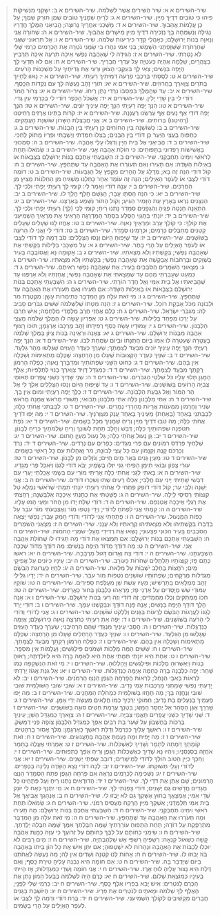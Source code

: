 > שיר-השירים א א: שִׁיר הַשִּׁירִים אֲשֶׁר לִשְׁלֹמֹה.
> שיר-השירים א ב: יִשָּׁקֵנִי מִנְּשִׁיקוֹת פִּיהוּ כִּי טוֹבִים דֹּדֶיךָ מִיָּיִן.
> שיר-השירים א ג: לְרֵיחַ שְׁמָנֶיךָ טוֹבִים שֶׁמֶן תּוּרַק שְׁמֶךָ; עַל כֵּן עֲלָמוֹת אֲהֵבוּךָ.
> שיר-השירים א ד: מָשְׁכֵנִי אַחֲרֶיךָ נָּרוּצָה; הֱבִיאַנִי הַמֶּלֶךְ חֲדָרָיו נָגִילָה וְנִשְׂמְחָה בָּךְ נַזְכִּירָה דֹדֶיךָ מִיַּיִן מֵישָׁרִים אֲהֵבוּךָ.
> שיר-השירים א ה: שְׁחוֹרָה אֲנִי וְנָאוָה בְּנוֹת יְרוּשָׁלִָם; כְּאָהֳלֵי קֵדָר כִּירִיעוֹת שְׁלֹמֹה.
> שיר-השירים א ו: אַל תִּרְאוּנִי שֶׁאֲנִי שְׁחַרְחֹרֶת שֶׁשְּׁזָפַתְנִי הַשָּׁמֶשׁ; בְּנֵי אִמִּי נִחֲרוּ בִי שָׂמֻנִי נֹטֵרָה אֶת הַכְּרָמִים כַּרְמִי שֶׁלִּי לֹא נָטָרְתִּי.
> שיר-השירים א ז: הַגִּידָה לִּי שֶׁאָהֲבָה נַפְשִׁי אֵיכָה תִרְעֶה אֵיכָה תַּרְבִּיץ בַּצָּהֳרָיִם; שַׁלָּמָה אֶהְיֶה כְּעֹטְיָה עַל עֶדְרֵי חֲבֵרֶיךָ.
> שיר-השירים א ח: אִם לֹא תֵדְעִי לָךְ הַיָּפָה בַּנָּשִׁים; צְאִי לָךְ בְּעִקְבֵי הַצֹּאן וּרְעִי אֶת גְּדִיֹּתַיִךְ עַל מִשְׁכְּנוֹת הָרֹעִים.
> שיר-השירים א ט: לְסֻסָתִי בְּרִכְבֵי פַרְעֹה דִּמִּיתִיךְ רַעְיָתִי.
> שיר-השירים א י: נָאווּ לְחָיַיִךְ בַּתֹּרִים צַוָּארֵךְ בַּחֲרוּזִים.
> שיר-השירים א יא: תּוֹרֵי זָהָב נַעֲשֶׂה לָּךְ עִם נְקֻדּוֹת הַכָּסֶף.
> שיר-השירים א יב: עַד שֶׁהַמֶּלֶךְ בִּמְסִבּוֹ נִרְדִּי נָתַן רֵיחוֹ.
> שיר-השירים א יג: צְרוֹר הַמֹּר דּוֹדִי לִי בֵּין שָׁדַי יָלִין.
> שיר-השירים א יד: אֶשְׁכֹּל הַכֹּפֶר דּוֹדִי לִי בְּכַרְמֵי עֵין גֶּדִי.
> שיר-השירים א טו: הִנָּךְ יָפָה רַעְיָתִי הִנָּךְ יָפָה עֵינַיִךְ יוֹנִים.
> שיר-השירים א טז: הִנְּךָ יָפֶה דוֹדִי אַף נָעִים אַף עַרְשֵׂנוּ רַעֲנָנָה.
> שיר-השירים א יז: קֹרוֹת בָּתֵּינוּ אֲרָזִים רַחִיטֵנוּ (רַהִיטֵנוּ) בְּרוֹתִים.
> שיר-השירים ב א: אֲנִי חֲבַצֶּלֶת הַשָּׁרוֹן שׁוֹשַׁנַּת הָעֲמָקִים.
> שיר-השירים ב ב: כְּשׁוֹשַׁנָּה בֵּין הַחוֹחִים כֵּן רַעְיָתִי בֵּין הַבָּנוֹת.
> שיר-השירים ב ג: כְּתַפּוּחַ בַּעֲצֵי הַיַּעַר כֵּן דּוֹדִי בֵּין הַבָּנִים; בְּצִלּוֹ חִמַּדְתִּי וְיָשַׁבְתִּי וּפִרְיוֹ מָתוֹק לְחִכִּי.
> שיר-השירים ב ד: הֱבִיאַנִי אֶל בֵּית הַיָּיִן וְדִגְלוֹ עָלַי אַהֲבָה.
> שיר-השירים ב ה: סַמְּכוּנִי בָּאֲשִׁישׁוֹת רַפְּדוּנִי בַּתַּפּוּחִים:  כִּי חוֹלַת אַהֲבָה אָנִי.
> שיר-השירים ב ו: שְׂמֹאלוֹ תַּחַת לְרֹאשִׁי וִימִינוֹ תְּחַבְּקֵנִי.
> שיר-השירים ב ז: הִשְׁבַּעְתִּי אֶתְכֶם בְּנוֹת יְרוּשָׁלִַם בִּצְבָאוֹת אוֹ בְּאַיְלוֹת הַשָּׂדֶה:  אִם תָּעִירוּ וְאִם תְּעוֹרְרוּ אֶת הָאַהֲבָה עַד שֶׁתֶּחְפָּץ.
> שיר-השירים ב ח: קוֹל דּוֹדִי הִנֵּה זֶה בָּא; מְדַלֵּג עַל הֶהָרִים מְקַפֵּץ עַל הַגְּבָעוֹת.
> שיר-השירים ב ט: דּוֹמֶה דוֹדִי לִצְבִי אוֹ לְעֹפֶר הָאַיָּלִים; הִנֵּה זֶה עוֹמֵד אַחַר כָּתְלֵנוּ מַשְׁגִּיחַ מִן הַחַלֹּנוֹת מֵצִיץ מִן הַחֲרַכִּים.
> שיר-השירים ב י: עָנָה דוֹדִי וְאָמַר לִי:  קוּמִי לָךְ רַעְיָתִי יָפָתִי וּלְכִי לָךְ.
> שיר-השירים ב יא: כִּי הִנֵּה הַסְּתָו עָבָר; הַגֶּשֶׁם חָלַף הָלַךְ לוֹ.
> שיר-השירים ב יב: הַנִּצָּנִים נִרְאוּ בָאָרֶץ עֵת הַזָּמִיר הִגִּיעַ; וְקוֹל הַתּוֹר נִשְׁמַע בְּאַרְצֵנוּ.
> שיר-השירים ב יג: הַתְּאֵנָה חָנְטָה פַגֶּיהָ וְהַגְּפָנִים סְמָדַר נָתְנוּ רֵיחַ; קוּמִי לָכְי (לָךְ) רַעְיָתִי יָפָתִי וּלְכִי לָךְ.
> שיר-השירים ב יד: יוֹנָתִי בְּחַגְוֵי הַסֶּלַע בְּסֵתֶר הַמַּדְרֵגָה הַרְאִינִי אֶת מַרְאַיִךְ הַשְׁמִיעִנִי אֶת קוֹלֵךְ:  כִּי קוֹלֵךְ עָרֵב וּמַרְאֵיךְ נָאוֶה.
> שיר-השירים ב טו: אֶחֱזוּ לָנוּ שֻׁעָלִים שֻׁעָלִים קְטַנִּים מְחַבְּלִים כְּרָמִים; וּכְרָמֵינוּ סְמָדַר.
> שיר-השירים ב טז: דּוֹדִי לִי וַאֲנִי לוֹ הָרֹעֶה בַּשּׁוֹשַׁנִּים.
> שיר-השירים ב יז: עַד שֶׁיָּפוּחַ הַיּוֹם וְנָסוּ הַצְּלָלִים:  סֹב דְּמֵה לְךָ דוֹדִי לִצְבִי אוֹ לְעֹפֶר הָאַיָּלִים עַל הָרֵי בָתֶר.
> שיר-השירים ג א: עַל מִשְׁכָּבִי בַּלֵּילוֹת בִּקַּשְׁתִּי אֵת שֶׁאָהֲבָה נַפְשִׁי; בִּקַּשְׁתִּיו וְלֹא מְצָאתִיו.
> שיר-השירים ג ב: אָקוּמָה נָּא וַאֲסוֹבְבָה בָעִיר בַּשְּׁוָקִים וּבָרְחֹבוֹת אֲבַקְשָׁה אֵת שֶׁאָהֲבָה נַפְשִׁי; בִּקַּשְׁתִּיו וְלֹא מְצָאתִיו.
> שיר-השירים ג ג: מְצָאוּנִי הַשֹּׁמְרִים הַסֹּבְבִים בָּעִיר:  אֵת שֶׁאָהֲבָה נַפְשִׁי רְאִיתֶם.
> שיר-השירים ג ד: כִּמְעַט שֶׁעָבַרְתִּי מֵהֶם עַד שֶׁמָּצָאתִי אֵת שֶׁאָהֲבָה נַפְשִׁי; אֲחַזְתִּיו וְלֹא אַרְפֶּנּוּ עַד שֶׁהֲבֵיאתִיו אֶל בֵּית אִמִּי וְאֶל חֶדֶר הוֹרָתִי.
> שיר-השירים ג ה: הִשְׁבַּעְתִּי אֶתְכֶם בְּנוֹת יְרוּשָׁלִַם בִּצְבָאוֹת אוֹ בְּאַיְלוֹת הַשָּׂדֶה:  אִם תָּעִירוּ וְאִם תְּעוֹרְרוּ אֶת הָאַהֲבָה עַד שֶׁתֶּחְפָּץ.
> שיר-השירים ג ו: מִי זֹאת עֹלָה מִן הַמִּדְבָּר כְּתִימְרוֹת עָשָׁן:  מְקֻטֶּרֶת מֹר וּלְבוֹנָה מִכֹּל אַבְקַת רוֹכֵל.
> שיר-השירים ג ז: הִנֵּה מִטָּתוֹ שֶׁלִּשְׁלֹמֹה שִׁשִּׁים גִּבֹּרִים סָבִיב לָהּ:  מִגִּבֹּרֵי יִשְׂרָאֵל.
> שיר-השירים ג ח: כֻּלָּם אֲחֻזֵי חֶרֶב מְלֻמְּדֵי מִלְחָמָה; אִישׁ חַרְבּוֹ עַל יְרֵכוֹ מִפַּחַד בַּלֵּילוֹת.
> שיר-השירים ג ט: אַפִּרְיוֹן עָשָׂה לוֹ הַמֶּלֶךְ שְׁלֹמֹה מֵעֲצֵי הַלְּבָנוֹן.
> שיר-השירים ג י: עַמּוּדָיו עָשָׂה כֶסֶף רְפִידָתוֹ זָהָב מֶרְכָּבוֹ אַרְגָּמָן; תּוֹכוֹ רָצוּף אַהֲבָה מִבְּנוֹת יְרוּשָׁלִָם.
> שיר-השירים ג יא: צְאֶנָה וּרְאֶינָה בְּנוֹת צִיּוֹן בַּמֶּלֶךְ שְׁלֹמֹה בָּעֲטָרָה שֶׁעִטְּרָה לּוֹ אִמּוֹ בְּיוֹם חֲתֻנָּתוֹ וּבְיוֹם שִׂמְחַת לִבּוֹ.
> שיר-השירים ד א: הִנָּךְ יָפָה רַעְיָתִי הִנָּךְ יָפָה עֵינַיִךְ יוֹנִים מִבַּעַד לְצַמָּתֵךְ; שַׂעְרֵךְ כְּעֵדֶר הָעִזִּים שֶׁגָּלְשׁוּ מֵהַר גִּלְעָד.
> שיר-השירים ד ב: שִׁנַּיִךְ כְּעֵדֶר הַקְּצוּבוֹת שֶׁעָלוּ מִן הָרַחְצָה:  שֶׁכֻּלָּם מַתְאִימוֹת וְשַׁכֻּלָה אֵין בָּהֶם.
> שיר-השירים ד ג: כְּחוּט הַשָּׁנִי שִׂפְתוֹתַיִךְ וּמִדְבָּרֵךְ נָאוֶה; כְּפֶלַח הָרִמּוֹן רַקָּתֵךְ מִבַּעַד לְצַמָּתֵךְ.
> שיר-השירים ד ד: כְּמִגְדַּל דָּוִיד צַוָּארֵךְ בָּנוּי לְתַלְפִּיּוֹת; אֶלֶף הַמָּגֵן תָּלוּי עָלָיו כֹּל שִׁלְטֵי הַגִּבֹּרִים.
> שיר-השירים ד ה: שְׁנֵי שָׁדַיִךְ כִּשְׁנֵי עֳפָרִים תְּאוֹמֵי צְבִיָּה הָרוֹעִים בַּשּׁוֹשַׁנִּים.
> שיר-השירים ד ו: עַד שֶׁיָּפוּחַ הַיּוֹם וְנָסוּ הַצְּלָלִים אֵלֶךְ לִי אֶל הַר הַמּוֹר וְאֶל גִּבְעַת הַלְּבוֹנָה.
> שיר-השירים ד ז: כֻּלָּךְ יָפָה רַעְיָתִי וּמוּם אֵין בָּךְ.
> שיר-השירים ד ח: אִתִּי מִלְּבָנוֹן כַּלָּה אִתִּי מִלְּבָנוֹן תָּבוֹאִי; תָּשׁוּרִי מֵרֹאשׁ אֲמָנָה מֵרֹאשׁ שְׂנִיר וְחֶרְמוֹן מִמְּעֹנוֹת אֲרָיוֹת מֵהַרְרֵי נְמֵרִים.
> שיר-השירים ד ט: לִבַּבְתִּנִי אֲחֹתִי כַלָּה; לִבַּבְתִּנִי בְּאַחַד (בְּאַחַת) מֵעֵינַיִךְ בְּאַחַד עֲנָק מִצַּוְּרֹנָיִךְ.
> שיר-השירים ד י: מַה יָּפוּ דֹדַיִךְ אֲחֹתִי כַלָּה; מַה טֹּבוּ דֹדַיִךְ מִיַּיִן וְרֵיחַ שְׁמָנַיִךְ מִכָּל בְּשָׂמִים.
> שיר-השירים ד יא: נֹפֶת תִּטֹּפְנָה שִׂפְתוֹתַיִךְ כַּלָּה; דְּבַשׁ וְחָלָב תַּחַת לְשׁוֹנֵךְ וְרֵיחַ שַׂלְמֹתַיִךְ כְּרֵיחַ לְבָנוֹן.
> שיר-השירים ד יב: גַּן נָעוּל אֲחֹתִי כַלָּה; גַּל נָעוּל מַעְיָן חָתוּם.
> שיר-השירים ד יג: שְׁלָחַיִךְ פַּרְדֵּס רִמּוֹנִים עִם פְּרִי מְגָדִים:  כְּפָרִים עִם נְרָדִים.
> שיר-השירים ד יד: נֵרְדְּ וְכַרְכֹּם קָנֶה וְקִנָּמוֹן עִם כָּל עֲצֵי לְבוֹנָה; מֹר וַאֲהָלוֹת עִם כָּל רָאשֵׁי בְשָׂמִים.
> שיר-השירים ד טו: מַעְיַן גַּנִּים בְּאֵר מַיִם חַיִּים; וְנֹזְלִים מִן לְבָנוֹן.
> שיר-השירים ד טז: עוּרִי צָפוֹן וּבוֹאִי תֵימָן הָפִיחִי גַנִּי יִזְּלוּ בְשָׂמָיו; יָבֹא דוֹדִי לְגַנּוֹ וְיֹאכַל פְּרִי מְגָדָיו.
> שיר-השירים ה א: בָּאתִי לְגַנִּי אֲחֹתִי כַלָּה אָרִיתִי מוֹרִי עִם בְּשָׂמִי אָכַלְתִּי יַעְרִי עִם דִּבְשִׁי שָׁתִיתִי יֵינִי עִם חֲלָבִי; אִכְלוּ רֵעִים שְׁתוּ וְשִׁכְרוּ דּוֹדִים.
> שיר-השירים ה ב: אֲנִי יְשֵׁנָה וְלִבִּי עֵר; קוֹל דּוֹדִי דוֹפֵק פִּתְחִי לִי אֲחֹתִי רַעְיָתִי יוֹנָתִי תַמָּתִי שֶׁרֹּאשִׁי נִמְלָא טָל קְוֻצּוֹתַי רְסִיסֵי לָיְלָה.
> שיר-השירים ה ג: פָּשַׁטְתִּי אֶת כֻּתָּנְתִּי אֵיכָכָה אֶלְבָּשֶׁנָּה; רָחַצְתִּי אֶת רַגְלַי אֵיכָכָה אֲטַנְּפֵם.
> שיר-השירים ה ד: דּוֹדִי שָׁלַח יָדוֹ מִן הַחֹר וּמֵעַי הָמוּ עָלָיו.
> שיר-השירים ה ה: קַמְתִּי אֲנִי לִפְתֹּחַ לְדוֹדִי; וְיָדַי נָטְפוּ מוֹר וְאֶצְבְּעֹתַי מוֹר עֹבֵר עַל כַּפּוֹת הַמַּנְעוּל.
> שיר-השירים ה ו: פָּתַחְתִּי אֲנִי לְדוֹדִי וְדוֹדִי חָמַק עָבָר; נַפְשִׁי יָצְאָה בְדַבְּרוֹ בִּקַּשְׁתִּיהוּ וְלֹא מְצָאתִיהוּ קְרָאתִיו וְלֹא עָנָנִי.
> שיר-השירים ה ז: מְצָאֻנִי הַשֹּׁמְרִים הַסֹּבְבִים בָּעִיר הִכּוּנִי פְצָעוּנִי; נָשְׂאוּ אֶת רְדִידִי מֵעָלַי שֹׁמְרֵי הַחֹמוֹת.
> שיר-השירים ה ח: הִשְׁבַּעְתִּי אֶתְכֶם בְּנוֹת יְרוּשָׁלִָם:  אִם תִּמְצְאוּ אֶת דּוֹדִי מַה תַּגִּידוּ לוֹ שֶׁחוֹלַת אַהֲבָה אָנִי.
> שיר-השירים ה ט: מַה דּוֹדֵךְ מִדּוֹד הַיָּפָה בַּנָּשִׁים:  מַה דּוֹדֵךְ מִדּוֹד שֶׁכָּכָה הִשְׁבַּעְתָּנוּ.
> שיר-השירים ה י: דּוֹדִי צַח וְאָדוֹם דָּגוּל מֵרְבָבָה.
> שיר-השירים ה יא: רֹאשׁוֹ כֶּתֶם פָּז; קְוֻצּוֹתָיו תַּלְתַּלִּים שְׁחֹרוֹת כָּעוֹרֵב.
> שיר-השירים ה יב: עֵינָיו כְּיוֹנִים עַל אֲפִיקֵי מָיִם; רֹחֲצוֹת בֶּחָלָב יֹשְׁבוֹת עַל מִלֵּאת.
> שיר-השירים ה יג: לְחָיָו כַּעֲרוּגַת הַבֹּשֶׂם מִגְדְּלוֹת מֶרְקָחִים; שִׂפְתוֹתָיו שׁוֹשַׁנִּים נֹטְפוֹת מוֹר עֹבֵר.
> שיר-השירים ה יד: יָדָיו גְּלִילֵי זָהָב מְמֻלָּאִים בַּתַּרְשִׁישׁ; מֵעָיו עֶשֶׁת שֵׁן מְעֻלֶּפֶת סַפִּירִים.
> שיר-השירים ה טו: שׁוֹקָיו עַמּוּדֵי שֵׁשׁ מְיֻסָּדִים עַל אַדְנֵי פָז; מַרְאֵהוּ כַּלְּבָנוֹן בָּחוּר כָּאֲרָזִים.
> שיר-השירים ה טז: חִכּוֹ מַמְתַקִּים וְכֻלּוֹ מַחֲמַדִּים; זֶה דוֹדִי וְזֶה רֵעִי בְּנוֹת יְרוּשָׁלִָם.
> שיר-השירים ו א: אָנָה הָלַךְ דּוֹדֵךְ הַיָּפָה בַּנָּשִׁים; אָנָה פָּנָה דוֹדֵךְ וּנְבַקְשֶׁנּוּ עִמָּךְ.
> שיר-השירים ו ב: דּוֹדִי יָרַד לְגַנּוֹ לַעֲרֻגוֹת הַבֹּשֶׂם לִרְעוֹת בַּגַּנִּים וְלִלְקֹט שׁוֹשַׁנִּים.
> שיר-השירים ו ג: אֲנִי לְדוֹדִי וְדוֹדִי לִי הָרֹעֶה בַּשּׁוֹשַׁנִּים.
> שיר-השירים ו ד: יָפָה אַתְּ רַעְיָתִי כְּתִרְצָה נָאוָה כִּירוּשָׁלִָם; אֲיֻמָּה כַּנִּדְגָּלוֹת.
> שיר-השירים ו ה: הָסֵבִּי עֵינַיִךְ מִנֶּגְדִּי שֶׁהֵם הִרְהִיבֻנִי; שַׂעְרֵךְ כְּעֵדֶר הָעִזִּים שֶׁגָּלְשׁוּ מִן הַגִּלְעָד.
> שיר-השירים ו ו: שִׁנַּיִךְ כְּעֵדֶר הָרְחֵלִים שֶׁעָלוּ מִן הָרַחְצָה:  שֶׁכֻּלָּם מַתְאִימוֹת וְשַׁכֻּלָה אֵין בָּהֶם.
> שיר-השירים ו ז: כְּפֶלַח הָרִמּוֹן רַקָּתֵךְ מִבַּעַד לְצַמָּתֵךְ.
> שיר-השירים ו ח: שִׁשִּׁים הֵמָּה מְלָכוֹת וּשְׁמֹנִים פִּילַגְשִׁים; וַעֲלָמוֹת אֵין מִסְפָּר.
> שיר-השירים ו ט: אַחַת הִיא יוֹנָתִי תַמָּתִי אַחַת הִיא לְאִמָּהּ בָּרָה הִיא לְיוֹלַדְתָּהּ; רָאוּהָ בָנוֹת וַיְאַשְּׁרוּהָ מְלָכוֹת וּפִילַגְשִׁים וַיְהַלְלוּהָ.
> שיר-השירים ו י: מִי זֹאת הַנִּשְׁקָפָה כְּמוֹ שָׁחַר:  יָפָה כַלְּבָנָה בָּרָה כַּחַמָּה אֲיֻמָּה כַּנִּדְגָּלוֹת.
> שיר-השירים ו יא: אֶל גִּנַּת אֱגוֹז יָרַדְתִּי לִרְאוֹת בְּאִבֵּי הַנָּחַל; לִרְאוֹת הֲפָרְחָה הַגֶּפֶן הֵנֵצוּ הָרִמֹּנִים.
> שיר-השירים ו יב: לֹא יָדַעְתִּי נַפְשִׁי שָׂמַתְנִי מַרְכְּבוֹת עַמִּי נָדִיב.
> שיר-השירים ז א: שׁוּבִי שׁוּבִי הַשּׁוּלַמִּית שׁוּבִי שׁוּבִי וְנֶחֱזֶה בָּךְ; מַה תֶּחֱזוּ בַּשּׁוּלַמִּית כִּמְחֹלַת הַמַּחֲנָיִם.
> שיר-השירים ז ב: מַה יָּפוּ פְעָמַיִךְ בַּנְּעָלִים בַּת נָדִיב; חַמּוּקֵי יְרֵכַיִךְ כְּמוֹ חֲלָאִים מַעֲשֵׂה יְדֵי אָמָּן.
> שיר-השירים ז ג: שָׁרְרֵךְ אַגַּן הַסַּהַר אַל יֶחְסַר הַמָּזֶג; בִּטְנֵךְ עֲרֵמַת חִטִּים סוּגָה בַּשּׁוֹשַׁנִּים.
> שיר-השירים ז ד: שְׁנֵי שָׁדַיִךְ כִּשְׁנֵי עֳפָרִים תָּאֳמֵי צְבִיָּה.
> שיר-השירים ז ה: צַוָּארֵךְ כְּמִגְדַּל הַשֵּׁן; עֵינַיִךְ בְּרֵכוֹת בְּחֶשְׁבּוֹן עַל שַׁעַר בַּת רַבִּים אַפֵּךְ כְּמִגְדַּל הַלְּבָנוֹן צוֹפֶה פְּנֵי דַמָּשֶׂק.
> שיר-השירים ז ו: רֹאשֵׁךְ עָלַיִךְ כַּכַּרְמֶל וְדַלַּת רֹאשֵׁךְ כָּאַרְגָּמָן:  מֶלֶךְ אָסוּר בָּרְהָטִים.
> שיר-השירים ז ז: מַה יָּפִית וּמַה נָּעַמְתְּ אַהֲבָה בַּתַּעֲנוּגִים.
> שיר-השירים ז ח: זֹאת קוֹמָתֵךְ דָּמְתָה לְתָמָר וְשָׁדַיִךְ לְאַשְׁכֹּלוֹת.
> שיר-השירים ז ט: אָמַרְתִּי אֶעֱלֶה בְתָמָר אֹחֲזָה בְּסַנְסִנָּיו; וְיִהְיוּ נָא שָׁדַיִךְ כְּאֶשְׁכְּלוֹת הַגֶּפֶן וְרֵיחַ אַפֵּךְ כַּתַּפּוּחִים.
> שיר-השירים ז י: וְחִכֵּךְ כְּיֵין הַטּוֹב הוֹלֵךְ לְדוֹדִי לְמֵישָׁרִים; דּוֹבֵב שִׂפְתֵי יְשֵׁנִים.
> שיר-השירים ז יא: אֲנִי לְדוֹדִי וְעָלַי תְּשׁוּקָתוֹ.
> שיר-השירים ז יב: לְכָה דוֹדִי נֵצֵא הַשָּׂדֶה נָלִינָה בַּכְּפָרִים.
> שיר-השירים ז יג: נַשְׁכִּימָה לַכְּרָמִים נִרְאֶה אִם פָּרְחָה הַגֶּפֶן פִּתַּח הַסְּמָדַר הֵנֵצוּ הָרִמּוֹנִים; שָׁם אֶתֵּן אֶת דֹּדַי לָךְ.
> שיר-השירים ז יד: הַדּוּדָאִים נָתְנוּ רֵיחַ וְעַל פְּתָחֵינוּ כָּל מְגָדִים חֲדָשִׁים גַּם יְשָׁנִים; דּוֹדִי צָפַנְתִּי לָךְ.
> שיר-השירים ח א: מִי יִתֶּנְךָ כְּאָח לִי יוֹנֵק שְׁדֵי אִמִּי; אֶמְצָאֲךָ בַחוּץ אֶשָּׁקְךָ גַּם לֹא יָבֻזוּ לִי.
> שיר-השירים ח ב: אֶנְהָגְךָ אֲבִיאֲךָ אֶל בֵּית אִמִּי תְּלַמְּדֵנִי; אַשְׁקְךָ מִיַּיִן הָרֶקַח מֵעֲסִיס רִמֹּנִי.
> שיר-השירים ח ג: שְׂמֹאלוֹ תַּחַת רֹאשִׁי וִימִינוֹ תְּחַבְּקֵנִי.
> שיר-השירים ח ד: הִשְׁבַּעְתִּי אֶתְכֶם בְּנוֹת יְרוּשָׁלִָם:  מַה תָּעִירוּ וּמַה תְּעֹרְרוּ אֶת הָאַהֲבָה עַד שֶׁתֶּחְפָּץ.
> שיר-השירים ח ה: מִי זֹאת עֹלָה מִן הַמִּדְבָּר מִתְרַפֶּקֶת עַל דּוֹדָהּ; תַּחַת הַתַּפּוּחַ עוֹרַרְתִּיךָ שָׁמָּה חִבְּלַתְךָ אִמֶּךָ שָׁמָּה חִבְּלָה יְלָדַתְךָ.
> שיר-השירים ח ו: שִׂימֵנִי כַחוֹתָם עַל לִבֶּךָ כַּחוֹתָם עַל זְרוֹעֶךָ כִּי עַזָּה כַמָּוֶת אַהֲבָה קָשָׁה כִשְׁאוֹל קִנְאָה:  רְשָׁפֶיהָ רִשְׁפֵּי אֵשׁ שַׁלְהֶבֶתְיָה.
> שיר-השירים ח ז: מַיִם רַבִּים לֹא יוּכְלוּ לְכַבּוֹת אֶת הָאַהֲבָה וּנְהָרוֹת לֹא יִשְׁטְפוּהָ; אִם יִתֵּן אִישׁ אֶת כָּל הוֹן בֵּיתוֹ בָּאַהֲבָה בּוֹז יָבוּזוּ לוֹ.
> שיר-השירים ח ח: אָחוֹת לָנוּ קְטַנָּה וְשָׁדַיִם אֵין לָהּ; מַה נַּעֲשֶׂה לַאֲחֹתֵנוּ בַּיּוֹם שֶׁיְּדֻבַּר בָּהּ.
> שיר-השירים ח ט: אִם חוֹמָה הִיא נִבְנֶה עָלֶיהָ טִירַת כָּסֶף; וְאִם דֶּלֶת הִיא נָצוּר עָלֶיהָ לוּחַ אָרֶז.
> שיר-השירים ח י: אֲנִי חוֹמָה וְשָׁדַי כַּמִּגְדָּלוֹת; אָז הָיִיתִי בְעֵינָיו כְּמוֹצְאֵת שָׁלוֹם.
> שיר-השירים ח יא: כֶּרֶם הָיָה לִשְׁלֹמֹה בְּבַעַל הָמוֹן נָתַן אֶת הַכֶּרֶם לַנֹּטְרִים:  אִישׁ יָבִא בְּפִרְיוֹ אֶלֶף כָּסֶף.
> שיר-השירים ח יב: כַּרְמִי שֶׁלִּי לְפָנָי; הָאֶלֶף לְךָ שְׁלֹמֹה וּמָאתַיִם לְנֹטְרִים אֶת פִּרְיוֹ.
> שיר-השירים ח יג: הַיּוֹשֶׁבֶת בַּגַּנִּים חֲבֵרִים מַקְשִׁיבִים לְקוֹלֵךְ הַשְׁמִיעִנִי.
> שיר-השירים ח יד: בְּרַח דּוֹדִי וּדְמֵה לְךָ לִצְבִי אוֹ לְעֹפֶר הָאַיָּלִים עַל הָרֵי בְשָׂמִים.
